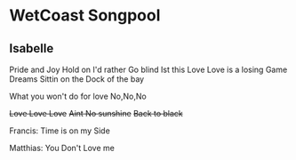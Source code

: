 # WetCoast Songpool

## Isabelle
Pride and Joy
Hold on
I'd rather Go blind
Ist this Love
Love is a losing Game
Dreams
Sittin on the Dock of the bay

What you won't do for love
No,No,No

~~Love Love Love~~
~~Aint No sunshine~~
~~Back to black~~

Francis:
Time is on my Side

Matthias:
You Don't Love me  
